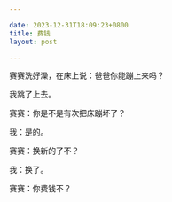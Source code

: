 ```yaml
---

date: 2023-12-31T18:09:23+0800
title: 费钱
layout: post

---
```


赛赛洗好澡，在床上说：爸爸你能蹦上来吗？

我跳了上去。

赛赛：你是不是有次把床蹦坏了？

我：是的。

赛赛：换新的了不？

我：换了。

赛赛：你费钱不？
